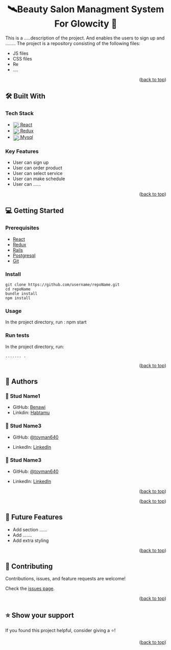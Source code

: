 <a name="readme-top"></a>

# <div align="center">🛰Beauty Salon Managment System For Glowcity 🚀</div>





This is a .....description of the project.
And enables the users to sign up and ........
The project is a repository consisting of the following files:

- JS files
- CSS files
- Re
- ....

<p align="right">(<a href="#readme-top">back to top</a>)</p>

## 🛠 Built With <a name="built-with"></a>

### Tech Stack <a name="tech-stack"></a>

  <ul>
    <li>
      <a href="https://rubyonrails.org/">
      <img align="center" width="19" height="auto" src="https://upload.wikimedia.org/wikipedia/commons/thumb/a/a7/React-icon.svg/1150px-React-icon.svg.png" alt="React logo" />
        React
      </a>
    </li><li>
      <a href="https://rubyonrails.org/">
      <img align="center" width="19" height="auto" src="https://cdn.freebiesupply.com/logos/large/2x/redux-logo-svg-vector.svg" alt="redux logo" />
        Redux
      </a>
    </li>
    <li>
      <a href="https://expressjs.com/">
      <img align="center" width="19" height="auto" src="https://wiki.postgresql.org/images/3/30/PostgreSQL_logo.3colors.120x120.png" alt="postgreSQL logo" />
      Mysql
      </a>
    </li>
    
  </ul>
  
</ul>

### Key Features <a name="key-features"></a>

- User can sign up
- User can order product
- User can select service
- User can make schedule
- User can ......

<p align="right">(<a href="#readme-top">back to top</a>)</p>

<!-- GETTING STARTED -->

## 💻 Getting Started <a name="getting-started"></a>

### Prerequisites

- [React](https://reactjs.org/)
- [Redux](https://redux.js.org/)
- [Rails](https://rubyonrails.org/)
- [Postgresql](https://www.postgresql.org/)
- [Git](https://github.com/)

### Install

```
git clone https://github.com/username/repoName.git
cd repoName
bundle install
npm install
```

### Usage

In the project directory, run :
npm start

### Run tests

In the project directory, run:

```
....... .
```

<p align="right">(<a href="#readme-top">back to top</a>)</p>

<!-- AUTHORS -->

## 👥 Authors <a name="authors"></a>

### 👤 **Stud Name1**

- GitHub: [Benawi](https://github.com/Benawi)
- Linkdin: [Habtamu](https://www.linkedin.com/in/habtamualemayehu/)

### 👤 **Stud Name3**

- GitHub: [@toyman640](https://github.com/toyman640)

- LinkedIn: [LinkedIn](https://www.linkedin.com/in/falako-omotoyosi/)

### 👤 **Stud Name3**

- GitHub: [@toyman640](https://github.com/toyman640)

- LinkedIn: [LinkedIn](https://www.linkedin.com/in/falako-omotoyosi/)

<p align="right">(<a href="#readme-top">back to top</a>)</p>

<!-- Kanban Board -->

<p align="right">(<a href="#readme-top">back to top</a>)</p>

## 🔭 Future Features <a name="future-features"></a>

- Add section ......
- Add .......
- Add extra styling

<p align="right">(<a href="#readme-top">back to top</a>)</p>

<!-- CONTRIBUTING -->

## 🤝 Contributing <a name="contributing"></a>

Contributions, issues, and feature requests are welcome!

Check the [issues page](https://github.com/Benawi/repoName/issues).

<p align="right">(<a href="#readme-top">back to top</a>)</p>

<!-- SUPPORT -->

## ⭐️ Show your support <a name="support"></a>

If you found this project helpful, consider giving a ⭐️!

<p align="right">(<a href="#readme-top">back to top</a>)</p>






